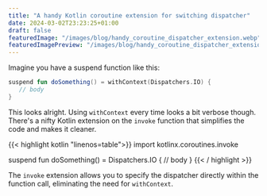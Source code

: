 ```yaml
---
title: "A handy Kotlin coroutine extension for switching dispatcher"
date: 2024-03-02T23:23:25+01:00
draft: false
featuredImage: "/images/blog/handy_coroutine_dispatcher_extension.webp"
featuredImagePreview: "/images/blog/handy_coroutine_dispatcher_extension.webp"
---
```


Imagine you have a suspend function like this:

```kotlin
suspend fun doSomething() = withContext(Dispatchers.IO) {
   // body
}
```

This looks alright. Using `withContext` every time looks a bit verbose though. There's a nifty Kotlin extension on the `invoke` function that simplifies the code and makes it cleaner.

{{< highlight kotlin "linenos=table">}}
import kotlinx.coroutines.invoke

suspend fun doSomething() = Dispatchers.IO {
   // body
}
{{< / highlight >}}

The `invoke` extension allows you to specify the dispatcher directly within the function call, eliminating the need for `withContext`.
